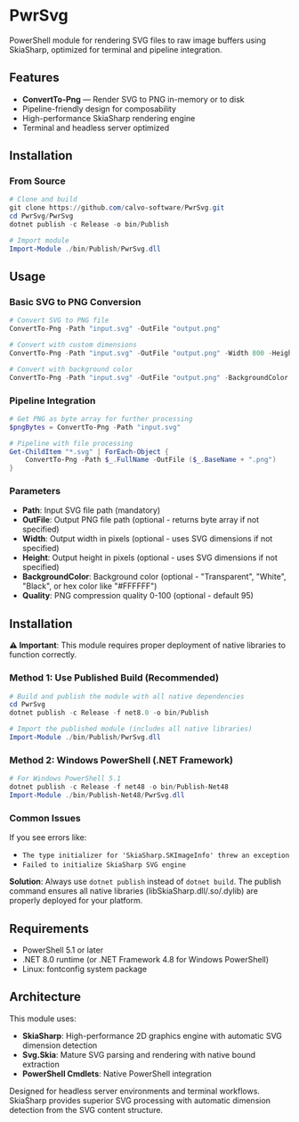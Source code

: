 # PwrSvg
PowerShell module for rendering SVG files to raw image buffers using SkiaSharp, optimized for terminal and pipeline integration.

## Features

- **ConvertTo-Png** — Render SVG to PNG in-memory or to disk
- Pipeline-friendly design for composability
- High-performance SkiaSharp rendering engine
- Terminal and headless server optimized

## Installation

### From Source
```powershell
# Clone and build
git clone https://github.com/calvo-software/PwrSvg.git
cd PwrSvg/PwrSvg
dotnet publish -c Release -o bin/Publish

# Import module
Import-Module ./bin/Publish/PwrSvg.dll
```

## Usage

### Basic SVG to PNG Conversion
```powershell
# Convert SVG to PNG file
ConvertTo-Png -Path "input.svg" -OutFile "output.png"

# Convert with custom dimensions
ConvertTo-Png -Path "input.svg" -OutFile "output.png" -Width 800 -Height 600

# Convert with background color
ConvertTo-Png -Path "input.svg" -OutFile "output.png" -BackgroundColor "White"
```

### Pipeline Integration
```powershell
# Get PNG as byte array for further processing
$pngBytes = ConvertTo-Png -Path "input.svg"

# Pipeline with file processing
Get-ChildItem "*.svg" | ForEach-Object {
    ConvertTo-Png -Path $_.FullName -OutFile ($_.BaseName + ".png")
}
```

### Parameters

- **Path**: Input SVG file path (mandatory)
- **OutFile**: Output PNG file path (optional - returns byte array if not specified)
- **Width**: Output width in pixels (optional - uses SVG dimensions if not specified)
- **Height**: Output height in pixels (optional - uses SVG dimensions if not specified)
- **BackgroundColor**: Background color (optional - "Transparent", "White", "Black", or hex color like "#FFFFFF")
- **Quality**: PNG compression quality 0-100 (optional - default 95)

## Installation

**⚠️ Important**: This module requires proper deployment of native libraries to function correctly.

### Method 1: Use Published Build (Recommended)

```powershell
# Build and publish the module with all native dependencies
cd PwrSvg
dotnet publish -c Release -f net8.0 -o bin/Publish

# Import the published module (includes all native libraries)
Import-Module ./bin/Publish/PwrSvg.dll
```

### Method 2: Windows PowerShell (.NET Framework)

```powershell
# For Windows PowerShell 5.1
dotnet publish -c Release -f net48 -o bin/Publish-Net48
Import-Module ./bin/Publish-Net48/PwrSvg.dll
```

### Common Issues

If you see errors like:
- `The type initializer for 'SkiaSharp.SKImageInfo' threw an exception`
- `Failed to initialize SkiaSharp SVG engine`

**Solution**: Always use `dotnet publish` instead of `dotnet build`. The publish command ensures all native libraries (libSkiaSharp.dll/.so/.dylib) are properly deployed for your platform.

## Requirements

- PowerShell 5.1 or later
- .NET 8.0 runtime (or .NET Framework 4.8 for Windows PowerShell)
- Linux: fontconfig system package

## Architecture

This module uses:
- **SkiaSharp**: High-performance 2D graphics engine with automatic SVG dimension detection
- **Svg.Skia**: Mature SVG parsing and rendering with native bound extraction  
- **PowerShell Cmdlets**: Native PowerShell integration

Designed for headless server environments and terminal workflows. SkiaSharp provides superior SVG processing with automatic dimension detection from the SVG content structure.
